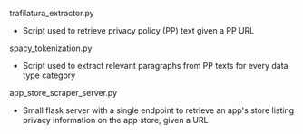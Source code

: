 trafilatura_extractor.py
- Script used to retrieve privacy policy (PP) text given a PP URL

spacy_tokenization.py
- Script used to extract relevant paragraphs from PP texts for every data type category

app_store_scraper_server.py
- Small flask server with a single endpoint to retrieve an app's store listing privacy information on the app store, given a URL
